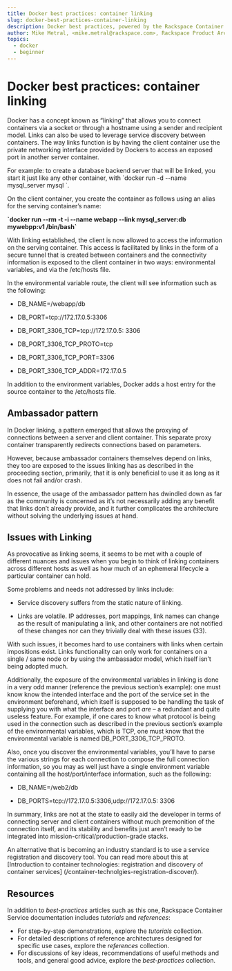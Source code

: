 ```yaml
---
title: Docker best practices: container linking
slug: docker-best-practices-container-linking
description: Docker best practices, powered by the Rackspace Container Service
author: Mike Metral, <mike.metral@rackspace.com>, Rackspace Product Architect
topics:
  - docker
  - beginner
---
```


# Docker best practices: container linking

Docker has a concept known as “linking” that allows you to connect
containers via a socket or through a hostname using a sender and
recipient model. Links can also be used to leverage service discovery
between containers. The way links function is by having the client
container use the private networking interface provided by Dockers to
access an exposed port in another server container.

For example: to create a database backend server that will be linked,
you start it just like any other container, with \`docker run -d --name mysql\_server mysql \`.

On the client container, you create the container as follows using an
alias for the serving container’s name:

**\`**docker run --rm -t -i --name webapp --link mysql\_server:db mywebpp:v1 /bin/bash**\`**

With linking established, the client is now allowed to access the
information on the serving container. This access is facilitated by
links in the form of a secure tunnel that is created between
containers and the connectivity information is exposed to the client
container in two ways: environmental variables, and via the /etc/hosts
file.

In the environmental variable route, the client will see information
such as the following:

- DB\_NAME=/webapp/db

- DB\_PORT=tcp://172.17.0.5:3306

- DB\_PORT\_3306\_TCP=tcp://172.17.0.5: 3306

- DB\_PORT\_3306\_TCP\_PROTO=tcp

- DB\_PORT\_3306\_TCP\_PORT=3306

- DB\_PORT\_3306\_TCP\_ADDR=172.17.0.5

In addition to the environment variables, Docker adds a host entry for
the source container to the /etc/hosts file.

## Ambassador pattern

In Docker linking, a pattern emerged that allows the proxying of
connections between a server and client container. This separate proxy
container transparently redirects connections based on parameters.

However, because ambassador containers themselves depend on links, they
too are exposed to the issues linking has as described in the proceeding
section, primarily, that it is only beneficial to use it as long as it
does not fail and/or crash.

In essence, the usage of the ambassador pattern has dwindled down as far
as the community is concerned as it’s not necessarily adding any benefit
that links don’t already provide, and it further complicates the
architecture without solving the underlying issues at hand.

## Issues with Linking

As provocative as linking seems, it seems to be met with a couple of
different nuances and issues when you begin to think of linking
containers across different hosts as well as how much of an ephemeral
lifecycle a particular container can hold.

Some problems and needs not addressed by links include:

-   Service discovery suffers from the static nature of linking.

-   Links are volatile. IP addresses, port mappings, link names can
    change as the result of manipulating a link, and other containers
    are not notified of these changes nor can they trivially deal with
    these issues (33).

With such issues, it becomes hard to use containers with links when
certain impositions exist. Links functionality can only work for
containers on a single / same node or by using the ambassador model,
which itself isn’t being adopted much.

Additionally, the exposure of the environmental variables in linking is
done in a very odd manner (reference the previous section’s example):
one must know know the intended interface and the port of the service
set in the environment beforehand, which itself is supposed to be
handling the task of supplying you with what the interface and port
*are* – a redundant and quite useless feature. For example, if one cares
to know what protocol is being used in the connection such as described
in the previous section’s example of the environmental variables, which
is TCP, one must know that the environmental variable is named
DB\_PORT\_3306\_TCP\_PROTO.

Also, once you discover the environmental variables, you’ll have to
parse the various strings for each connection to compose the full
connection information, so you may as well just have a single
environment variable containing all the host/port/interface information,
such as the following:

- DB\_NAME=/web2/db

- DB\_PORTS=tcp://172.17.0.5:3306,udp://172.17.0.5: 3306

In summary, links are not at the state to easily aid the developer in
terms of connecting server and client containers without much
premonition of the connection itself, and its stability and benefits
just aren’t ready to be integrated into
mission-critical/production-grade stacks.

An alternative that is becoming an industry standard is to use a
service registration and discovery tool. You can read more about this at
[Introduction to container technologies: registration and discovery of container services] (/container-technolgies-registration-discover/).

<a name="resources"></a>
## Resources

In addition to *best-practices* articles such as this one,
Rackspace Container Service documentation includes *tutorials* and *references*:

* For step-by-step demonstrations, explore the *tutorials* collection.
* For detailed descriptions of reference architectures designed
  for specific use cases,
  explore the *references* collection.
* For discussions of key ideas, recommendations of useful methods and tools, and
  general good advice, explore the *best-practices* collection.

